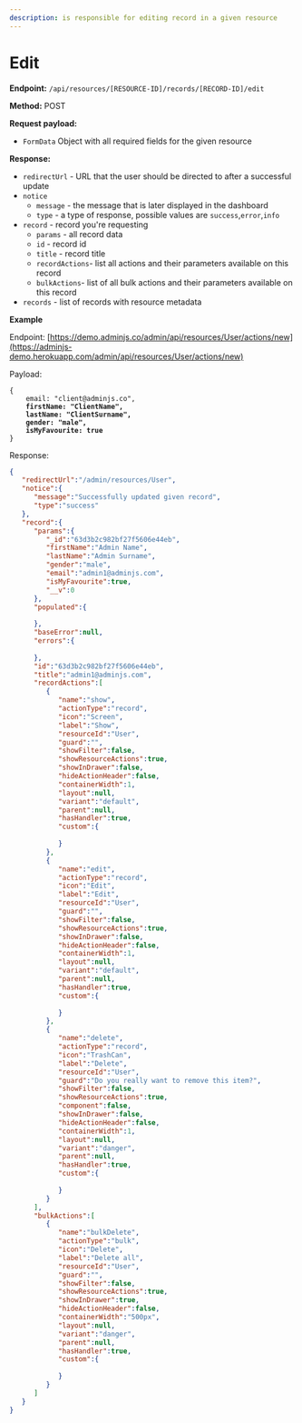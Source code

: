 ```yaml
---
description: is responsible for editing record in a given resource
---
```


# Edit

**Endpoint:** `/api/resources/[RESOURCE-ID]/records/[RECORD-ID]/edit`

**Method:** POST

**Request payload:**&#x20;

* `FormData` Object with all required fields for the given resource

**Response:**

* `redirectUrl` - URL that the user should be directed to after a successful update
* `notice`&#x20;
  * `message` - the message that is later displayed in the dashboard
  * `type` - a type of response, possible values are `success`,`error`,`info`
* `record` - record you're requesting
  * `params` - all record data&#x20;
  * `id` - record id
  * `title` - record title
  * `recordActions`- list all actions and their parameters available on this record
  * `bulkActions`- list of all bulk actions and their parameters available on this record
* `records` - list of records with resource metadata

**Example**&#x20;

Endpoint: [https://demo.adminjs.co/admin/api/resources/User/actions/new](https://adminjs-demo.herokuapp.com/admin/api/resources/User/actions/new)

Payload:&#x20;

<pre class="language-json"><code class="lang-json">{
    email: "client@adminjs.co",
<strong>    firstName: "ClientName",
</strong><strong>    lastName: "ClientSurname",
</strong><strong>    gender: "male",
</strong><strong>    isMyFavourite: true
</strong>}
</code></pre>

Response:

```json
{
   "redirectUrl":"/admin/resources/User",
   "notice":{
      "message":"Successfully updated given record",
      "type":"success"
   },
   "record":{
      "params":{
         "_id":"63d3b2c982bf27f5606e44eb",
         "firstName":"Admin Name",
         "lastName":"Admin Surname",
         "gender":"male",
         "email":"admin1@adminjs.com",
         "isMyFavourite":true,
         "__v":0
      },
      "populated":{
         
      },
      "baseError":null,
      "errors":{
         
      },
      "id":"63d3b2c982bf27f5606e44eb",
      "title":"admin1@adminjs.com",
      "recordActions":[
         {
            "name":"show",
            "actionType":"record",
            "icon":"Screen",
            "label":"Show",
            "resourceId":"User",
            "guard":"",
            "showFilter":false,
            "showResourceActions":true,
            "showInDrawer":false,
            "hideActionHeader":false,
            "containerWidth":1,
            "layout":null,
            "variant":"default",
            "parent":null,
            "hasHandler":true,
            "custom":{
               
            }
         },
         {
            "name":"edit",
            "actionType":"record",
            "icon":"Edit",
            "label":"Edit",
            "resourceId":"User",
            "guard":"",
            "showFilter":false,
            "showResourceActions":true,
            "showInDrawer":false,
            "hideActionHeader":false,
            "containerWidth":1,
            "layout":null,
            "variant":"default",
            "parent":null,
            "hasHandler":true,
            "custom":{
               
            }
         },
         {
            "name":"delete",
            "actionType":"record",
            "icon":"TrashCan",
            "label":"Delete",
            "resourceId":"User",
            "guard":"Do you really want to remove this item?",
            "showFilter":false,
            "showResourceActions":true,
            "component":false,
            "showInDrawer":false,
            "hideActionHeader":false,
            "containerWidth":1,
            "layout":null,
            "variant":"danger",
            "parent":null,
            "hasHandler":true,
            "custom":{
               
            }
         }
      ],
      "bulkActions":[
         {
            "name":"bulkDelete",
            "actionType":"bulk",
            "icon":"Delete",
            "label":"Delete all",
            "resourceId":"User",
            "guard":"",
            "showFilter":false,
            "showResourceActions":true,
            "showInDrawer":true,
            "hideActionHeader":false,
            "containerWidth":"500px",
            "layout":null,
            "variant":"danger",
            "parent":null,
            "hasHandler":true,
            "custom":{
               
            }
         }
      ]
   }
}
```

